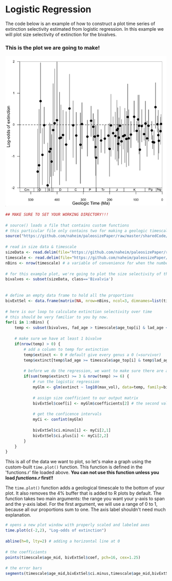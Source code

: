 # Logistic Regression

The code below is an example of how to construct a plot time series of extinction selectivity estimated from logistic regression. In this example we will plot size selectivity of extinction for the bivalves.

### This is the plot we are going to make!
![bivalve sise selective extinction](bivLogOdds.png)

````r
## MAKE SURE TO SET YOUR WORKING DIRECTORY!!!

# source() loads a file that contains custom functions
# this particular file only contains two for making a geologic timescales
source("https://github.com/naheim/paleosizePaper/raw/master/sharedCode/functions.r")

# read in size data & timescale
sizeData <- read.delim(file="https://github.com/naheim/paleosizePaper/raw/master/rawDataFiles/bodySizes.txt")
timescale <- read.delim(file="https://github.com/naheim/paleosizePaper/raw/master/rawDataFiles/timescale.txt")
nBins <- nrow(timescale) # a variable of convenience for when the number of stages is used

# for this example plot, we're going to plot the size selectivity of the molluscan class Bivalvia
bivalves <- subset(sizeData, class=='Bivalvia')


# define an empty data frame to hold all the proportions
bivExtSel <- data.frame(matrix(NA, nrow=nBins, ncol=3, dimnames=list(timescale$interval_name, c('coef','ci.minus','ci.plus'))))

# here is our loop to calculate extinction selectivity over time
# this should be very familiar to you by now.
for(i in 1:nBins) {
	temp <- subset(bivalves, fad_age > timescale$age_top[i] & lad_age < timescale$age_bottom[i]) # get all genera alive in interval

	# make sure we have at least 1 bivalve
	if(nrow(temp) > 0) {
		# add a column to temp for extinction
		temp$extinct <- 0 # default give every genus a 0 (=survivor)
		temp$extinct[temp$lad_age >= timescale$age_top[i] & temp$lad_age < timescale$age_bottom[i]] <- 1 # assign a 1 to the victims
		
		# before we do the regression, we want to make sure there are at least 3 survivors & 3 victims
		if(sum(temp$extinct) >= 3 & nrow(temp) >= 6) {
			# run the logistic regression
			myGlm <- glm(extinct ~ log10(max_vol), data=temp, family=binomial)
		
			# assign size coefficient to our output matrix
			bivExtSel$coef[i] <- myGlm$coefficients[2] # the second value is the size coefficient, the first is the intercept
			
			# get the conficence intervals
			myCi <- confint(myGlm)
			
			bivExtSel$ci.minus[i] <- myCi[2,1]
			bivExtSel$ci.plus[i] <- myCi[2,2]
		}
	}
}
````

This is all of the data we want to plot, so let's make a graph using the custom-built ``time.plot()`` function. This function is defined in the 'functions.r' file loaded above. **You can not use this function unless you load *functions.r* first!!**

The ``time.plot()`` function adds a geological timescale to the bottom of your plot. It also removes the 4% buffer that is added to R plots by default. The function takes two main arguments: the range you want your y-axis to span and the y-axis label. For the first argument, we will use a range of 0 to 1, because all our proportions sum to one. The axis label shouldn't need much explanation.

````r
# opens a new plot window with properly scaled and labeled axes
time.plot(c(-2,2), "Log-odds of extinction")

abline(h=0, lty=2) # adding a horizontal line at 0

# the coefficients
points(timescale$age_mid, bivExtSel$coef, pch=16, cex=1.25)

# the error bars
segments(timescale$age_mid,bivExtSel$ci.minus,timescale$age_mid,bivExtSel$ci.plus)
````
